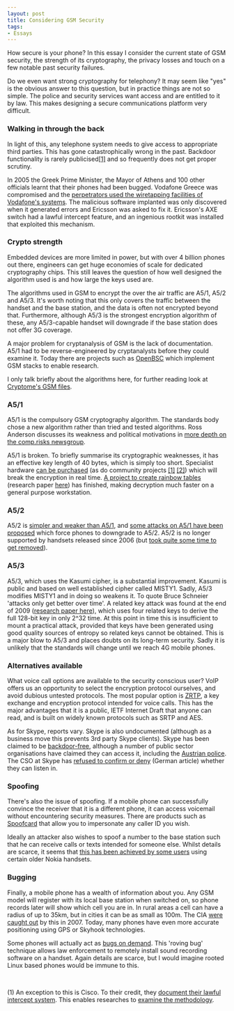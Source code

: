 ```yaml
--- 
layout: post
title: Considering GSM Security
tags: 
- Essays
---
```


How secure is your phone? In this essay I consider the current state of GSM security, the strength of its cryptography, the privacy losses and touch on a few notable past security failures.

Do we even want strong cryptography for telephony? It may seem like "yes" is the obvious answer to this question, but in practice things are not so simple. The police and security services want access and are entitled to it by law. This makes designing a secure communications platform very difficult.

<h3>Walking in through the back</h3>
In light of this, any telephone system needs to give access to appropriate third parties. This has gone catastrophically wrong in the past. Backdoor functionality is rarely publicised<a href="#foot1">[1]</a> and so frequently does not get proper scrutiny.

In 2005 the Greek Prime Minister, the Mayor of Athens and 100 other officials learnt that their phones had been bugged. Vodafone Greece was compromised and the <a href="http://spectrum.ieee.org/telecom/security/the-athens-affair">perpetrators used the wiretapping facilities of Vodafone's systems</a>. The malicious software implanted was only discovered when it generated errors and Ericsson was asked to fix it. Ericsson's AXE switch had a lawful intercept feature, and an ingenious rootkit was installed that exploited this mechanism.

<h3>Crypto strength</h3>
Embedded devices are more limited in power, but with over 4 billion phones out there, engineers can get huge economies of scale for dedicated cryptography chips. This still leaves the question of how well designed the algorithm used is and how large the keys used are.

The algorithms used in GSM to encrypt the over the air traffic are A5/1, A5/2 and A5/3. It's worth noting that this only covers the traffic between the handset and the base station, and the data is often not encrypted beyond that. Furthermore, although A5/3 is the strongest encryption algorithm of these, any A5/3-capable handset will downgrade if the base station does not offer 3G coverage.

A major problem for cryptanalysis of GSM is the lack of documentation. A5/1 had to be reverse-engineered by cryptanalysts before they could examine it. Today there are projects such as <a href="http://openbsc.gnumonks.org/">OpenBSC</a> which implement GSM stacks to enable research.

I only talk briefly about the algorithms here, for further reading look at <a href="http://cryptome.org/gsm-a5-files.htm">Cryptome's GSM files</a>.

<h3>A5/1</h3>
A5/1 is the compulsory GSM cryptography algorithm. The standards body chose a new algorithm rather than tried and tested algorithms. Ross Anderson discusses its weakness and political motivations in <a href="http://groups.google.com/groups?selm=2ts9a0%2495r%40lyra.csx.cam.ac.uk">more depth on the comp.risks newsgroup</a>.

A5/1 is broken. To briefly summarise its cryptographic weaknesses, it has an effective key length of 40 bytes, which is simply too short. Specialist hardware <a href="http://www.gcomtech.com/index.php?app=ccp0&amp;ns=prodshow&amp;ref=gsm-intercept">can be purchased</a> (as do community projects <a href="http://securitytube.net/Airprobe,-Monitoring-GSM-traffic-with-USRP-%28HAR-2009%29-video.aspx">[1]</a> <a href="http://www.engadget.com/2010/05/10/meganets-dominator-i-snoops-on-four-gsm-convos-at-once-fits-in/">[2]</a>) which will break the encryption in real time. <a href="https://web.archive.org/web/20120326100525/http://www.reflextor.com/trac/a51">A project to create rainbow tables</a> (research paper <a href="&lt;a href=">here</a>) has finished, making decryption much faster on a general purpose workstation.

<h3>A5/2</h3>
A5/2 is <a href="http://cryptodox.com/A5/2">simpler and weaker than A5/1</a>, and <a href="http://events.ccc.de/congress/2009/Fahrplan/attachments/1519_26C3.Karsten.Nohl.GSM.pdf">some attacks on A5/1 have been proposed</a> which force phones to downgrade to A5/2. A5/2 is no longer supported by handsets released since 2006 (but <a href="http://laforge.gnumonks.org/weblog/2010/11/12/#20101112-history_of_a52_withdrawal">took quite some time to get removed</a>).

<h3>A5/3</h3>
A5/3, which uses the Kasumi cipher, is a substantial improvement. Kasumi is public and based on well established cipher called MISTY1. Sadly, A5/3 modifies MISTY1 and in doing so weakens it. To quote Bruce Schneier 'attacks only get better over time'. A related key attack was found at the end of 2009 (<a href="http://eprint.iacr.org/2010/013.pdf">research paper here</a>), which uses four related keys to derive the full 128-bit key in only 2^32 time. At this point in time this is insufficient to mount a practical attack, provided that keys have been generated using good quality sources of entropy so related keys cannot be obtained. This is a major blow to A5/3 and places doubts on its long-term security. Sadly it is unlikely that the standards will change until we reach 4G mobile phones.

<h3>Alternatives available</h3>
What voice call options are available to the security conscious user? VoIP offers us an opportunity to select the encryption protocol ourselves, and avoid dubious untested protocols.  The most popular option is <a href="http://en.wikipedia.org/wiki/ZRTP">ZRTP</a>, a key exchange and encryption protocol intended for voice calls. This has the major advantages that it is a public, IETF Internet Draft that anyone can read, and is built on widely known protocols such as SRTP and AES.

As for Skype, reports vary. Skype is also undocumented (although as a business move this prevents 3rd party Skype clients). Skype has been claimed to be <a href="http://www.techradar.com/news/internet/skype-hits-back-at-eu-voip-monitoring-agency-537860">backdoor-free</a>, although a number of public sector organisations have claimed they can access it, including the <a href="http://www.h-online.com/security/news/item/Speculation-over-back-door-in-Skype-736607.html">Austrian police</a>. The CSO at Skype has <a href="http://www.zdnet.de/mobiles_internet_drahtloses_arbeiten_telefonieren_uebers_internet_wie_sicher_ist_skype_wirklich_story-39001620-39151472-1.htm">refused to confirm or deny</a> (German article) whether they can listen in.

<h3>Spoofing</h3>
There's also the issue of spoofing. If a mobile phone can successfully convince the receiver that it is a different phone, it can access voicemail without encountering security measures. There are products such as <a href="http://blog.brickhousesecurity.com/2009/10/20/spoofcard/">Spoofcard</a> that allow you to impersonate any caller ID you wish.

Ideally an attacker also wishes to spoof a number to the base station such that he can receive calls or texts intended for someone else. Whilst details are scarce, it seems that <a href="http://www.pcworld.com/businesscenter/article/163515/nokia_we_dont_know_why_criminals_want_our_old_phones.html">this has been achieved by some users</a> using certain older Nokia handsets.

<h3>Bugging</h3>
Finally, a mobile phone has a wealth of information about you. Any GSM model will register with its local base station when switched on, so phone records later will show which cell you are in. In rural areas a cell can have a radius of up to 35km, but in cities it can be as small as 100m. The CIA <a href="http://www.wired.com/politics/security/magazine/15-07/st_cia">were caught out</a> by this in 2007. Today, many phones have even more accurate positioning using GPS or Skyhook technologies.

Some phones will actually act as <a href="http://www.schneier.com/blog/archives/2006/12/remotely_eavesd_1.html&lt;br &gt;&lt;/a&gt;">bugs on demand</a>. This 'roving bug' technique allows law enforcement to remotely install sound recording software on a handset. Again details are scarce, but I would imagine rooted Linux based phones would be immune to this.

<a name="foot1">&nbsp;</a>

(1) An exception to this is Cisco. To their credit, they <a href="http://www.cisco.com/en/US/docs/ios/12_2sb/feature/guide/ht_ssi.html">document their lawful intercept system</a>. This enables researches to <a href="http://www.blackhat.com/html/bh-dc-10/bh-dc-10-archives.html#Cross">examine the methodology</a>.
